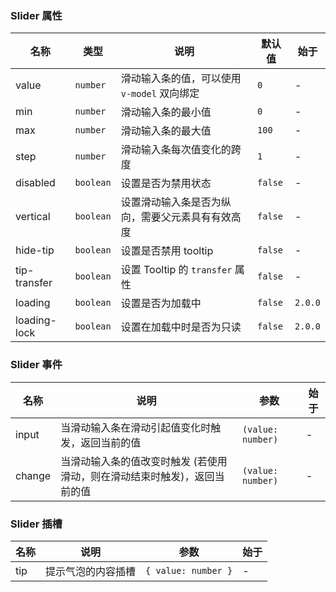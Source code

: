 ### Slider 属性

| 名称         | 类型      | 说明                                             | 默认值  | 始于    |
| ------------ | --------- | ------------------------------------------------ | ------- | ------- |
| value        | `number`  | 滑动输入条的值，可以使用 `v-model` 双向绑定      | `0`     | -       |
| min          | `number`  | 滑动输入条的最小值                               | `0`     | -       |
| max          | `number`  | 滑动输入条的最大值                               | `100`   | -       |
| step         | `number`  | 滑动输入条每次值变化的跨度                       | `1`     | -       |
| disabled     | `boolean` | 设置是否为禁用状态                               | `false` | -       |
| vertical     | `boolean` | 设置滑动输入条是否为纵向，需要父元素具有有效高度 | `false` | -       |
| hide-tip     | `boolean` | 设置是否禁用 tooltip                             | `false` | -       |
| tip-transfer | `boolean` | 设置 Tooltip 的 `transfer` 属性                  | `false` | -       |
| loading      | `boolean` | 设置是否为加载中                                 | `false` | `2.0.0` |
| loading-lock | `boolean` | 设置在加载中时是否为只读                         | `false` | `2.0.0` |

### Slider 事件

| 名称   | 说明                                                                      | 参数              | 始于 |
| ------ | ------------------------------------------------------------------------- | ----------------- | ---- |
| input  | 当滑动输入条在滑动引起值变化时触发，返回当前的值                          | `(value: number)` | -    |
| change | 当滑动输入条的值改变时触发 (若使用滑动，则在滑动结束时触发)，返回当前的值 | `(value: number)` | -    |

### Slider 插槽

| 名称 | 说明               | 参数                | 始于 |
| ---- | ------------------ | ------------------- | ---- |
| tip  | 提示气泡的内容插槽 | `{ value: number }` | -    |
